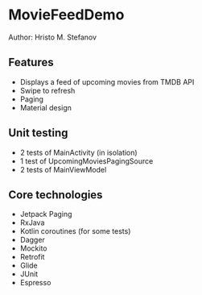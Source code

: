 MovieFeedDemo
===============
Author: Hristo M. Stefanov

## Features
* Displays a feed of upcoming movies from TMDB API
* Swipe to refresh
* Paging
* Material design

## Unit testing
* 2 tests of MainActivity (in isolation)
* 1 test of UpcomingMoviesPagingSource
* 2 tests of MainViewModel

## Core technologies
* Jetpack Paging
* RxJava
* Kotlin coroutines (for some tests)
* Dagger
* Mockito
* Retrofit
* Glide
* JUnit
* Espresso
